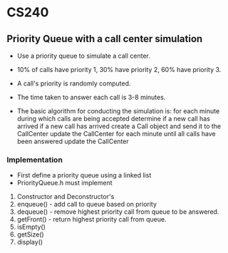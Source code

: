 # CS240
## Priority Queue with a call center simulation
- Use a priority queue to simulate a call center.
- 10% of calls have priority 1, 30% have priority 2, 60% have priority 3.
- A call's priority is randomly computed.
- The time taken to answer each call is 3-8 minutes.

- The basic algorithm for conducting the simulation is:
      for each minute during which calls are being accepted
        determine if a new call has arrived
        if a new call has arrived
            create a Call object and send it to the CallCenter
        update the CallCenter
      for each minute until all calls have been answered
        update the CallCenter



### Implementation
 * First define a priority queue using a linked list
 * PriorityQueue.h must implement
  1. Constructor and Deconstructor's
  2. enqueue() - add call to queue based on priority
  3. dequeue() - remove highest priority call from queue to be answered.
  4. getFront() - return highest priority call from queue.
  5. isEmpty()
  6. getSize()
  7. display()

